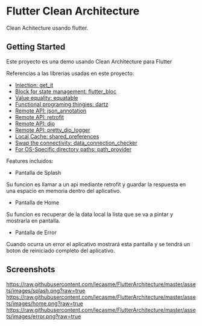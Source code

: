 # Flutter Clean Architecture

Clean Achitecture usando flutter.

## Getting Started

Este proyecto es una demo usando Clean Architecture para Flutter

Referencias a las librerias usadas en este proyecto:

- [Injection: get_it](https://pub.dev/packages/get_it)
- [Block for state management: flutter_bloc](https://pub.dev/packages/flutter_bloc)
- [Value equality: equatable](https://pub.dev/packages/equatable)
- [Functional programing thingies: dartz](https://pub.dev/packages/dartz)
- [Remote API: json_annotation](https://pub.dev/packages/json_annotation)
- [Remote API: retrofit](https://pub.dev/packages/retrofit)
- [Remote API: dio](https://pub.dev/packages/dio)
- [Remote API: pretty_dio_logger](https://pub.dev/packages/pretty_dio_logger)
- [Local Cache: shared_preferences](https://pub.dev/packages/shared_preferences)
- [Swap the connectivity: data_connection_checker](https://pub.dev/packages/data_connection_checker)
- [For OS-Specific directory paths: path_provider](https://pub.dev/packages/path_provider)


Features incluidos:

- Pantalla de Splash

Su funcion es llamar a un api mediante retrofit y guardar la respuesta en una espacio en memoria dentro del aplicativo.

- Pantalla de Home

Su funcion es recuperar de la data local la lista que se va a pintar y mostrarla en pantalla.

- Pantalla de Error

Cuando ocurra un error el aplicativo mostrará esta pantalla y se tendrá un boton de reiniciado completo del aplicativo.

## Screenshots

https://raw.githubusercontent.com/lecasme/FlutterArchitecture/master/assets/images/splash.png?raw=true
https://raw.githubusercontent.com/lecasme/FlutterArchitecture/master/assets/images/home.png?raw=true
https://raw.githubusercontent.com/lecasme/FlutterArchitecture/master/assets/images/error.png?raw=true


